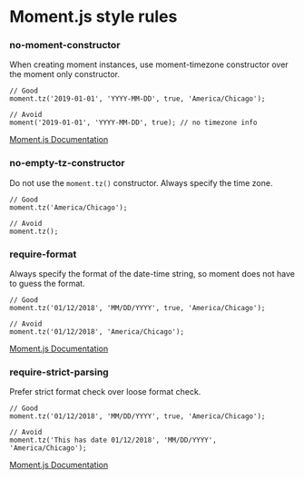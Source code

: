 # Moment.js style rules

### no-moment-constructor

When creating moment instances, use moment-timezone constructor over the moment only constructor.

    // Good
    moment.tz('2019-01-01', 'YYYY-MM-DD', true, 'America/Chicago');
     
    // Avoid
    moment('2019-01-01', 'YYYY-MM-DD', true); // no timezone info
    
[Moment.js Documentation](https://momentjs.com/timezone/docs/#/using-timezones/parsing-in-zone/)

### no-empty-tz-constructor

Do not use the `moment.tz()` constructor. Always specify the time zone.

    // Good
    moment.tz('America/Chicago');
     
    // Avoid
    moment.tz();

### require-format

Always specify the format of the date-time string, so moment does not have to guess the format.

    // Good
    moment.tz('01/12/2018', 'MM/DD/YYYY', true, 'America/Chicago');
     
    // Avoid
    moment.tz('01/12/2018', 'America/Chicago');


[Moment.js Documentation](https://momentjs.com/docs/#/parsing/string-format/)

### require-strict-parsing

Prefer strict format check over loose format check.

    // Good
    moment.tz('01/12/2018', 'MM/DD/YYYY', true, 'America/Chicago');
     
    // Avoid
    moment.tz('This has date 01/12/2018', 'MM/DD/YYYY', 'America/Chicago');
    
[Moment.js Documentation](https://momentjs.com/guides/#/parsing/strict-mode/)
